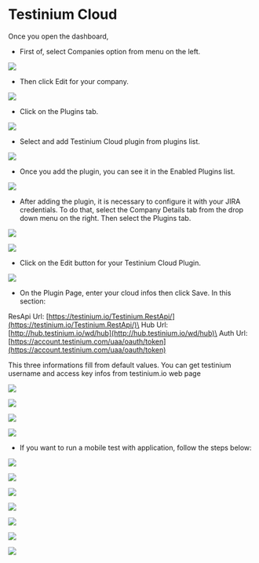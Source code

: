 # Testinium Cloud

Once you open the dashboard,

* First of, select Companies option from menu on the left.

![](<../../.gitbook/assets/2 (2)>)

* Then click Edit for your company.

![](../../.gitbook/assets/3)

* Click on the Plugins tab.

![](../../.gitbook/assets/4)

* Select and add Testinium Cloud plugin from plugins list.

![](<../../.gitbook/assets/5 (5)>)

* Once you add the plugin, you can see it in the Enabled Plugins list.

![](<../../.gitbook/assets/6 (5)>)

* After adding the plugin, it is necessary to configure it with your JIRA credentials. To do that, select the Company Details tab from the drop down menu on the right. Then select the Plugins tab.

![](<../../.gitbook/assets/7 (2)>)

![](<../../.gitbook/assets/8 (3)>)

* Click on the Edit button for your Testinium Cloud Plugin.

![](<../../.gitbook/assets/9 (1)>)

* On the Plugin Page, enter your cloud infos then click Save. In this section:

ResApi Url: [https://testinium.io/Testinium.RestApi/](https://testinium.io/Testinium.RestApi/)\
Hub Url: [http://hub.testinium.io/wd/hub](http://hub.testinium.io/wd/hub)\
Auth Url: [https://account.testinium.com/uaa/oauth/token](https://account.testinium.com/uaa/oauth/token)

This three informations fill from default values. You can get testinium username and access key infos from testinium.io web page

![](<../../.gitbook/assets/10 (1)>)

![](<../../.gitbook/assets/11 (1)>)

![](<../../.gitbook/assets/12 (2)>)

![](<../../.gitbook/assets/13 (2)>)

* If you want to run a mobile test with application, follow the steps below:

![](<../../.gitbook/assets/14 (2)>)

![](../../.gitbook/assets/15)

![](../../.gitbook/assets/16)

![](<../../.gitbook/assets/17 (1)>)

![](<../../.gitbook/assets/18 (1)>)

![](../../.gitbook/assets/19)

![](../../.gitbook/assets/20)
